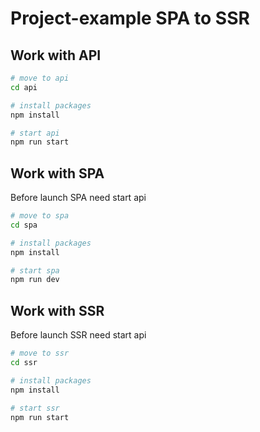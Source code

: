 # Project-example SPA to SSR

## Work with API


```bash
# move to api
cd api
```
```bash
# install packages
npm install
```
```bash
# start api
npm run start
```

## Work with SPA
Before launch SPA need start api

```bash
# move to spa
cd spa
```
```bash
# install packages
npm install
```
```bash
# start spa
npm run dev
```

## Work with SSR
Before launch SSR need start api

```bash
# move to ssr
cd ssr
```
```bash
# install packages
npm install
```
```bash
# start ssr
npm run start
```